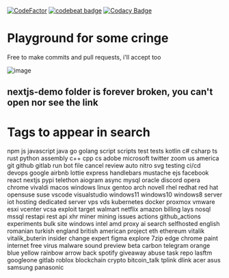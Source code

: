 [![CodeFactor](https://www.codefactor.io/repository/github/firedcloud/site/badge)](https://www.codefactor.io/repository/github/firedcloud/site)
[![codebeat badge](https://codebeat.co/badges/bf756543-f802-46bf-9e8c-e7cc261d752d)](https://codebeat.co/projects/github-com-firedcloud-firedcloud-main)
[![Codacy Badge](https://app.codacy.com/project/badge/Grade/85a0178e7a8a44c9a9a1337223da16ff)](https://www.codacy.com/gh/firedcloud/site/dashboard?utm_source=github.com&amp;utm_medium=referral&amp;utm_content=firedcloud/site&amp;utm_campaign=Badge_Grade)
# Playground for some cringe
Free to make commits and pull requests, i'll accept too

![image](https://github.com/firedcloud/site/assets/70176152/6a2a517a-1632-4e60-9364-1c979c463778)
## nextjs-demo folder is forever broken, you can't open nor see the link



# Tags to appear in search

npm js javascript java go golang script scripts test tests kotlin c# csharp ts rust python assembly c++ cpp cs adobe microsoft twitter zoom us america git github gitlab
run bot file cancel review auto nitro svg testing ci/cd devops google airbnb lottie express handlebars mustache ejs facebook react nextjs pypi telethon aiogram async mysql oracle discord opera chrome vivaldi macos windows linux gentoo arch novell rhel redhat red hat opensuse suse vscode visualstudio windows11 windows10 windows8 server iot hosting dedicated server vps vds kubernetes docker proxmox vmware esxi vcenter vcsa exploit target walmart netflix amazon billing lays nosql mssql restapi rest api xhr miner mining issues actions github_actions experiments bulk site windows intel amd proxy ai search selfhosted english romanian turkish england british american project eth ethereum vitalik vitalik_buterin insider change expert figma explore 7zip edge chrome paint internet free virus malware sound preview beta carbon telegram orange blue yellow rainbow arrow back spotify giveaway abuse task repo lasftm googleone gitlab roblox blockchain crypto bitcoin_talk tplink dlink acer asus samsung panasonic
